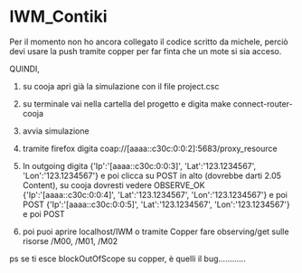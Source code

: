 # IWM_Contiki

Per il momento non ho ancora collegato il codice scritto da michele, perciò devi usare la push tramite copper per far finta che un mote si sia acceso.

QUINDI, 
1) su cooja apri già la simulazione con il file project.csc
2) su terminale vai nella cartella del progetto e digita make connect-router-cooja 
3) avvia simulazione
4) tramite firefox digita coap://[aaaa::c30c:0:0:2]:5683/proxy_resource

5) In outgoing digita
  {'Ip':'[aaaa::c30c:0:0:3]', 'Lat':'123.1234567', 'Lon':'123.1234567'} e poi clicca su POST in alto (dovrebbe darti 2.05 Content), su cooja dovresti vedere OBSERVE_OK
  {'Ip':'[aaaa::c30c:0:0:4]', 'Lat':'123.1234567', 'Lon':'123.1234567'} e poi POST
  {'Ip':'[aaaa::c30c:0:0:5]', 'Lat':'123.1234567', 'Lon':'123.1234567'} e poi POST
  
6) poi puoi aprire localhost/IWM o tramite Copper fare observing/get sulle risorse /M00, /M01, /M02 

ps se ti esce blockOutOfScope su copper, è quelli il bug............
  
